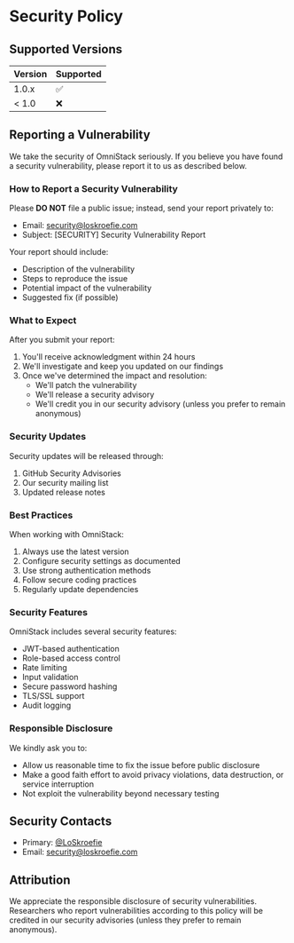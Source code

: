 # Security Policy

## Supported Versions

| Version | Supported          |
| ------- | ------------------ |
| 1.0.x   | :white_check_mark: |
| < 1.0   | :x:                |

## Reporting a Vulnerability

We take the security of OmniStack seriously. If you believe you have found a security vulnerability, please report it to us as described below.

### How to Report a Security Vulnerability

Please **DO NOT** file a public issue; instead, send your report privately to:

- Email: security@loskroefie.com
- Subject: [SECURITY] Security Vulnerability Report

Your report should include:

- Description of the vulnerability
- Steps to reproduce the issue
- Potential impact of the vulnerability
- Suggested fix (if possible)

### What to Expect

After you submit your report:

1. You'll receive acknowledgment within 24 hours
2. We'll investigate and keep you updated on our findings
3. Once we've determined the impact and resolution:
   - We'll patch the vulnerability
   - We'll release a security advisory
   - We'll credit you in our security advisory (unless you prefer to remain anonymous)

### Security Updates

Security updates will be released through:

1. GitHub Security Advisories
2. Our security mailing list
3. Updated release notes

### Best Practices

When working with OmniStack:

1. Always use the latest version
2. Configure security settings as documented
3. Use strong authentication methods
4. Follow secure coding practices
5. Regularly update dependencies

### Security Features

OmniStack includes several security features:

- JWT-based authentication
- Role-based access control
- Rate limiting
- Input validation
- Secure password hashing
- TLS/SSL support
- Audit logging

### Responsible Disclosure

We kindly ask you to:

- Allow us reasonable time to fix the issue before public disclosure
- Make a good faith effort to avoid privacy violations, data destruction, or service interruption
- Not exploit the vulnerability beyond necessary testing

## Security Contacts

- Primary: [@LoSkroefie](https://github.com/LoSkroefie)
- Email: security@loskroefie.com

## Attribution

We appreciate the responsible disclosure of security vulnerabilities. Researchers who report vulnerabilities according to this policy will be credited in our security advisories (unless they prefer to remain anonymous).
